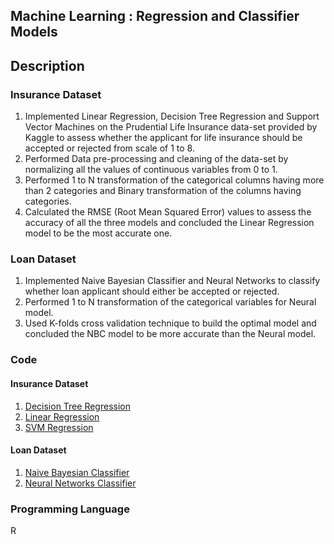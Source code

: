 ## Machine Learning : Regression and Classifier Models

## Description
### Insurance Dataset
1. Implemented Linear Regression, Decision Tree Regression and Support Vector Machines on the Prudential Life Insurance data-set provided by Kaggle to assess whether the applicant for life insurance should be accepted or rejected from scale of 1 to 8.
2. Performed Data pre-processing and cleaning of the data-set by normalizing all the values of continuous variables from 0 to 1.
3. Performed 1 to N transformation of the categorical columns having more than 2 categories and Binary transformation of the columns having categories.
4. Calculated the RMSE (Root Mean Squared Error) values to assess the accuracy of all the three models and concluded the Linear Regression model to be the most accurate one.

### Loan Dataset
1. Implemented Naive Bayesian Classifier and Neural Networks to classify whether loan applicant should either be accepted or rejected.
2. Performed 1 to N transformation of the categorical variables for Neural model.
3. Used K-folds cross validation technique to build the optimal model and concluded the NBC model to be more accurate than the Neural model.

### Code
#### Insurance Dataset
1. [Decision Tree Regression](https://github.com/agrawal-priyank/Machine-Learning-Models-For-Insurance-Loan-Applicants/blob/master/insurance_dataset_regression_models/decision_tree_regression.R)
2. [Linear Regression](https://github.com/agrawal-priyank/Machine-Learning-Models-For-Insurance-Loan-Applicants/blob/master/insurance_dataset_regression_models/linear_regression.R)
3. [SVM Regression](https://github.com/agrawal-priyank/Machine-Learning-Models-For-Insurance-Loan-Applicants/blob/master/insurance_dataset_regression_models/svm_regression.R)

#### Loan Dataset
1. [Naive Bayesian Classifier](https://github.com/agrawal-priyank/Machine-Learning-Models-For-Insurance-Loan-Applicants/blob/master/loan_dataset_classifiers/naive_bayesian_classifier.R)
2. [Neural Networks Classifier](https://github.com/agrawal-priyank/Machine-Learning-Models-For-Insurance-Loan-Applicants/blob/master/loan_dataset_classifiers/neural_networks_classifier.R)

### Programming Language
R
